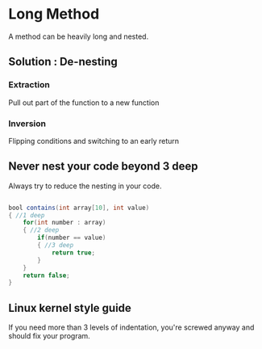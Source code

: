 # Long Method

A method can be heavily long and nested.

## Solution : De-nesting

### Extraction

Pull out part of the function to a new function

### Inversion

Flipping conditions and switching to an early return

## Never nest your code beyond 3 deep

Always try to reduce the nesting in your code.

```java

bool contains(int array[10], int value)
{ //1 deep
    for(int number : array)
    { //2 deep
        if(number == value)
        { //3 deep
            return true;
        }
    }
    return false; 
}

```

## Linux kernel style guide

If you need more than 3 levels of indentation, you're screwed anyway and should fix your program.
